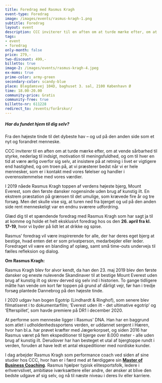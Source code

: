 ```yaml
---
title: Foredrag med Rasmus Kragh
event-type: Foredrag
image: /images/events/rasmus-kragh-1.png
subtitle: Foredrag
layout: event
description: CCC inviterer til en aften om at turde mærke efter, om at vende sårbarhed til styrke, nederlag til indsigt, motivation til meningsfuldhed, og om til hver en tid at være ærlig overfor sig selv, at insistere på at retning i livet er vigtigere end hastighed, og om troen på, at vi præsterer bedst når vi er hele mennesker, som er i kontakt med vores følelser og handler i overensstemmelse med vores værdier.
tags:
- event
- foredrag
only-month: false
price: 279,-
two-discount: 499,-
billetto: true
image-2: /images/events/rasmus-kragh-4.jpeg
ex-moms: true
prime-color: army-green
secondary-color: scandy-blue
place: Blegdamsvej 104D, baghuset 3. sal, 2100 København Ø
time: 18.00-20.00
community-price: Gratis
community-free: true
billetto-nr: 611228
redirect_to: /events/forårskur/
---
```


##### Har du fundet hjem til dig selv?
Fra den højeste tinde til det dybeste hav – og ud på den anden side som et nyt og forandret menneske.


CCC inviterer til en aften om at turde mærke efter, om at vende sårbarhed til styrke, nederlag til indsigt, motivation til meningsfuldhed, og om til hver en tid at være ærlig overfor sig selv, at insistere på at retning i livet er vigtigere end hastighed, og om troen på, at vi præsterer bedst når vi er hele mennesker, som er i kontakt med vores følelser og handler i overensstemmelse med vores værdier.
 

I 2019 nåede Rasmus Kragh toppen af verdens højeste bjerg, Mount Everest, som den første dansker nogensinde uden brug af kunstig ilt. En ekstrem præstation på grænsen til det umulige, som krævede fire år og tre forsøg. Men det skulle vise sig, at turen ned fra bjerget og ud på den anden side rent menneskeligt var en endnu sværere udfordring.

 

Glæd dig til et spændende foredrag med Rasmus Kragh som har sagt ja til at komme og holde et helt eksklusivt foredrag hos os den **26. april fra kl. 17-19**, hvor vi byder på lidt let at drikke og spise.

 

Rasmus’ foredrag vil være inspirerende for alle, der har deres eget bjerg at bestige, hvad enten det er som privatperson, medarbejder eller leder. Foredraget vil være en blanding af oplæg, samt små time-outs undervejs til fælles refleksion og dialog.

**Om Rasmus Kragh:**

Rasmus Kragh blev for alvor kendt, da han den 23. maj 2019 blev den første dansker og eneste nulevende Skandinaver til at bestige Mount Everest uden brug af kunstig ilt og skrev derved sig selv ind i historien. To gange tidligere måtte han vende om kort før toppen på grund af dårligt vejr, før han i tredje forsøg plantede Dannebrog på den højeste tinde.


I 2020 udgav han bogen Egotrip (Lindhardt & Ringhof), som senere blev filmatiseret i to dokumentarfilm; ‘Everest uden ilt - det ultimative egotrip’ og ‘Efterspillet’, som havde premiere på DR1 i december 2020.


At performe som menneske ligger i Rasmus' DNA. Han har en baggrund som atlet i udholdenhedssportens verden, er uddannet sergent i Hæren, hvor han bl.a. har prøvet kræfter med Jægerkorpset, og siden 2016 har Rasmus været på fem ekspeditioner til bjerge over 8.000 meter - alle uden brug af kunstig ilt. Derudover har han besteget et utal af bjergtoppe rundt i verden, foruden at have ledt et antal ekspeditioner med nordiske kunder.


I dag arbejder Rasmus Kragh som performance coach ved siden af sine studier hos CCC, hvor han er i færd med at færdiggøre sin <a class="hover-underlined-white" href="/academy/master-of-business-coaching/"><b>Master of Business Coaching</b></a>. Rasmus hjælper typisk elitesportsfolk, ledere i erhvervslivet, ambitiøse iværksættere eller andre, der ønsker at blive den bedste udgave af sig selv, og nå til næste niveau i deres liv eller karriere.
